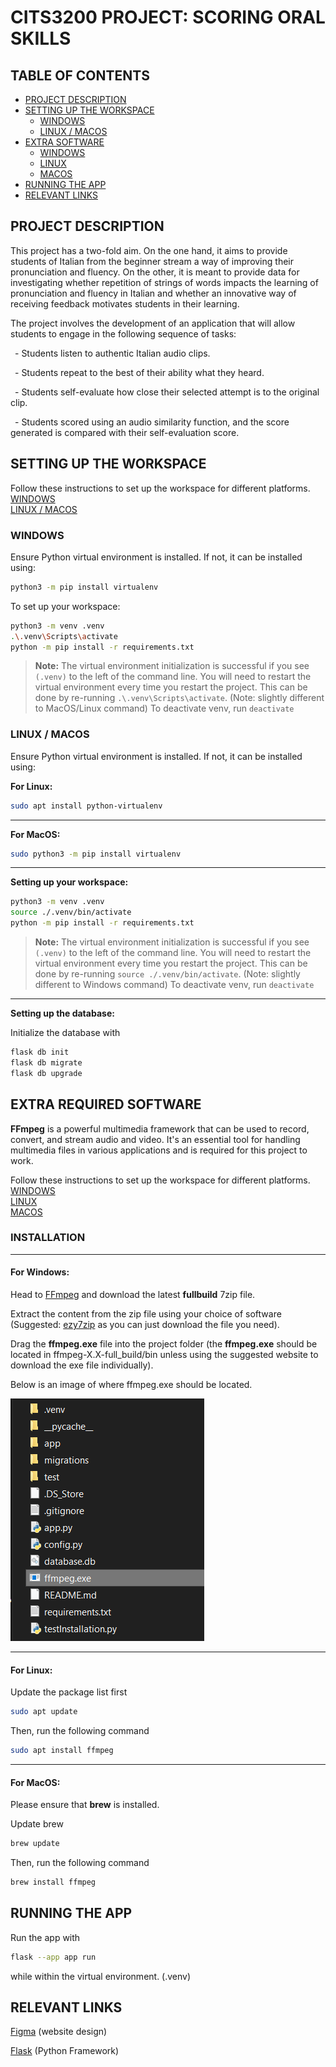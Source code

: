 <!-- Using HTML markdown so as to not mess with auto table of contents generation. -->
# CITS3200 PROJECT: SCORING ORAL SKILLS  

<h2> TABLE OF CONTENTS </h2>  

- [PROJECT DESCRIPTION](#project-description)
- [SETTING UP THE WORKSPACE](#setting-up-the-workspace)
  - [WINDOWS](#windows)
  - [LINUX / MACOS](#linux--macos)
- [EXTRA SOFTWARE](#extra-required-software)
  - [WINDOWS](#for-windows)
  - [LINUX](#for-linux)
  - [MACOS](#for-macos)
- [RUNNING THE APP](#running-the-app)
- [RELEVANT LINKS](#relevant-links)

## PROJECT DESCRIPTION
This project has a two-fold aim. On the one hand, it aims to provide students of Italian from the beginner stream a way of improving their pronunciation and fluency. On the other, it is meant to provide data for investigating whether repetition of strings of words impacts the learning of pronunciation and fluency in Italian and whether an innovative way of receiving feedback motivates students in their learning.  

The project involves the development of an application that will allow students to engage in the following sequence of tasks:  
<p>&ensp;- Students listen to authentic Italian audio clips.</p>  
<p>&ensp;- Students repeat to the best of their ability what they heard.</p>  
<p>&ensp;- Students self-evaluate how close their selected attempt is to the original clip.</p> 
<p>&ensp;- Students scored using an audio similarity function, and the score generated is compared with their self-evaluation score.</p>

## SETTING UP THE WORKSPACE

Follow these instructions to set up the workspace for different platforms.  
[WINDOWS](#windows)  
[LINUX / MACOS](#linux--macos)

### WINDOWS

Ensure Python virtual environment is installed. If not, it can be installed using:

```bash
python3 -m pip install virtualenv
```

To set up your workspace:

```bash
python3 -m venv .venv
.\.venv\Scripts\activate
python -m pip install -r requirements.txt
```

> **Note:** The virtual environment initialization is successful if you see `(.venv)` to the left of the command line. You will need to restart the virtual environment every time you restart the project. This can be done by re-running `.\.venv\Scripts\activate`. (Note: slightly different to MacOS/Linux command)
> To deactivate venv, run `deactivate`

### LINUX / MACOS

Ensure Python virtual environment is installed. If not, it can be installed using:

**For Linux:**
```bash
sudo apt install python-virtualenv
```
---
**For MacOS:**
```bash
sudo python3 -m pip install virtualenv
```
---
**Setting up your workspace:**

```bash
python3 -m venv .venv
source ./.venv/bin/activate
python -m pip install -r requirements.txt
```

> **Note:** The virtual environment initialization is successful if you see `(.venv)` to the left of the command line. You will need to restart the virtual environment every time you restart the project. This can be done by re-running `source ./.venv/bin/activate`. (Note: slightly different to Windows command)
> To deactivate venv, run `deactivate`
---
**Setting up the database:**

Initialize the database with
```bash
flask db init
flask db migrate
flask db upgrade
```

## EXTRA REQUIRED SOFTWARE
**FFmpeg** is a powerful multimedia framework that can be used to record, convert, and stream audio and video. It's an essential tool for handling multimedia files in various applications and is required for this project to work.

Follow these instructions to set up the workspace for different platforms.  
[WINDOWS](#for-windows)   
[LINUX](#for-linux)   
[MACOS](#for-macos) 

### INSTALLATION
---
#### For Windows:

Head to [FFmpeg](https://www.gyan.dev/ffmpeg/builds/) and download the latest **fullbuild** 7zip file.

Extract the content from the zip file using your choice of software (Suggested: [ezy7zip](https://www.ezyzip.com/unzip-7z-files.html) as you can just download the file you need).

Drag the **ffmpeg.exe** file into the project folder (the **ffmpeg.exe** should be located in ffmpeg-X.X-full_build/bin unless using the suggested website to download the exe file individually).

Below is an image of where ffmpeg.exe should be located.

![image depicting where ffmpeg.exe should be located](readmeImages\Capture.PNG)

---
#### For Linux:

Update the package list first
```bash
sudo apt update
```

Then, run the following command
```bash
sudo apt install ffmpeg
```
---
#### For MacOS:

Please ensure that **brew** is installed.

Update brew
```bash
brew update
```

Then, run the following command
```bash
brew install ffmpeg
```

## RUNNING THE APP
Run the app with  
```bash
flask --app app run
```
while within the virtual environment. (.venv)  

## RELEVANT LINKS
[Figma](https://www.figma.com/file/iRdR7IwBRmGQy51VEWec3x/Student-Login?type=design&node-id=0%3A1&mode=design&t=RxDeRqttoMxhIba1-1) (website design)

[Flask](https://flask.palletsprojects.com/en/2.3.x/) (Python Framework)

